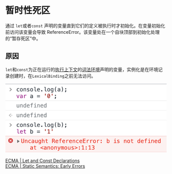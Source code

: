 # 暂时性死区
通过 `let`或者`const` 声明的变量直到它们的定义被执行时才初始化。在变量初始化前访问该变量会导致 ReferenceError。该变量处在一个自块顶部到初始化处理的“暂存死区”中。

## 原因
`let`和`const`为正在运行的[执行上下文](../执行上下文)的[词法环境](../词法环境)声明的变量，实例化是在环境记录创建时，在`LexicalBinding`之前无法访问。

![dead-zone](./dead-zone.png)

[ECMA | Let and Const Declarations](https://tc39.es/ecma262/#sec-let-and-const-declarations)      
[ECMA | Static Semantics: Early Errors](https://tc39.es/ecma262/#sec-let-and-const-declarations-static-semantics-early-errors)

